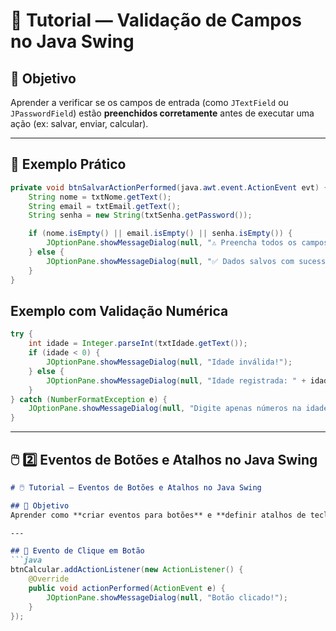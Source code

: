 # 🧠 Tutorial — Validação de Campos no Java Swing

## 🎯 Objetivo
Aprender a verificar se os campos de entrada (como `JTextField` ou `JPasswordField`) estão **preenchidos corretamente** antes de executar uma ação (ex: salvar, enviar, calcular).

---

## 🧩 Exemplo Prático
```java
private void btnSalvarActionPerformed(java.awt.event.ActionEvent evt) {
    String nome = txtNome.getText();
    String email = txtEmail.getText();
    String senha = new String(txtSenha.getPassword());

    if (nome.isEmpty() || email.isEmpty() || senha.isEmpty()) {
        JOptionPane.showMessageDialog(null, "⚠️ Preencha todos os campos obrigatórios!");
    } else {
        JOptionPane.showMessageDialog(null, "✅ Dados salvos com sucesso!");
    }
}
```
## Exemplo com Validação Numérica
```java
try {
    int idade = Integer.parseInt(txtIdade.getText());
    if (idade < 0) {
        JOptionPane.showMessageDialog(null, "Idade inválida!");
    } else {
        JOptionPane.showMessageDialog(null, "Idade registrada: " + idade);
    }
} catch (NumberFormatException e) {
    JOptionPane.showMessageDialog(null, "Digite apenas números na idade!");
}
```

---

## 🖱️ **2️⃣ Eventos de Botões e Atalhos no Java Swing**

```markdown
# 🖱️ Tutorial — Eventos de Botões e Atalhos no Java Swing

## 🎯 Objetivo
Aprender como **criar eventos para botões** e **definir atalhos de teclado** em uma aplicação Swing.

---

## 🧩 Evento de Clique em Botão
```java
btnCalcular.addActionListener(new ActionListener() {
    @Override
    public void actionPerformed(ActionEvent e) {
        JOptionPane.showMessageDialog(null, "Botão clicado!");
    }
});
